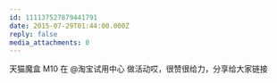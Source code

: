 ```yaml
---
id: 111137527879441791
date: 2015-07-29T01:44:00.000Z
reply: false
media_attachments: 0
---
```


天猫魔盒 M10 在 @淘宝试用中心 做活动哎，很赞很给力，分享给大家链接 ​​​​

